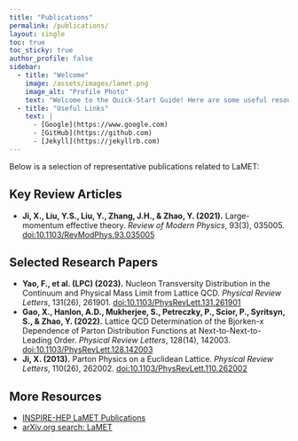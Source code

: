 ```yaml
---
title: "Publications"
permalink: /publications/
layout: single
toc: true
toc_sticky: true
author_profile: false
sidebar:
  - title: "Welcome"
    image: /assets/images/lamet.png
    image_alt: "Profile Photo"
    text: "Welcome to the Quick-Start Guide! Here are some useful resources:"
  - title: "Useful Links"
    text: |
      - [Google](https://www.google.com)
      - [GitHub](https://github.com)
      - [Jekyll](https://jekyllrb.com)
---
```



Below is a selection of representative publications related to LaMET:

## Key Review Articles

- **Ji, X., Liu, Y.S., Liu, Y., Zhang, J.H., & Zhao, Y. (2021).** Large-momentum effective theory. *Review of Modern Physics*, 93(3), 035005. [doi:10.1103/RevModPhys.93.035005](https://doi.org/10.1103/RevModPhys.93.035005)


## Selected Research Papers

- **Yao, F., et al. (LPC) (2023).** Nucleon Transversity Distribution in the Continuum and Physical Mass Limit from Lattice QCD. *Physical Review Letters*, 131(26), 261901. [doi:10.1103/PhysRevLett.131.261901](https://doi.org/10.1103/PhysRevLett.131.261901)
- **Gao, X., Hanlon, A.D., Mukherjee, S., Petreczky, P., Scior, P., Syritsyn, S., & Zhao, Y. (2022).** Lattice QCD Determination of the Bjorken-x Dependence of Parton Distribution Functions at Next-to-Next-to-Leading Order. *Physical Review Letters*, 128(14), 142003. [doi:10.1103/PhysRevLett.128.142003](https://doi.org/10.1103/PhysRevLett.128.142003)
- **Ji, X. (2013).** Parton Physics on a Euclidean Lattice. *Physical Review Letters*, 110(26), 262002. [doi:10.1103/PhysRevLett.110.262002](https://doi.org/10.1103/PhysRevLett.110.262002)


## More Resources

- [INSPIRE-HEP LaMET Publications](https://inspirehep.net/literature?sort=mostrecent&size=25&page=1&q=LaMET)
- [arXiv.org search: LaMET](https://arxiv.org/search/?query=LaMET&searchtype=all) 